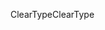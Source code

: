 <span data-ttu-id="45cec-101">ClearType</span><span class="sxs-lookup"><span data-stu-id="45cec-101">ClearType</span></span>